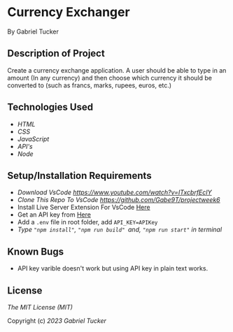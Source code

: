 # Currency Exchanger
By Gabriel Tucker

## Description of Project
Create a currency exchange application. A user should be able to type in an amount (In any currency) and then choose which currency it should be converted to (such as francs, marks, rupees, euros, etc.)

## Technologies Used

*   _HTML_
*   _CSS_
*   _JavaScript_
*   _API's_
*   _Node_

## Setup/Installation Requirements
* _Download VsCode https://www.youtube.com/watch?v=ITxcbrfEcIY_
* _Clone This Repo To VsCode https://github.com/Gabe9T/projectweek6_
* Install Live Server Extension For VsCode [Here](https://marketplace.visualstudio.com/items?itemName=ritwickdey.LiveServer 'https://marketplace.visualstudio.com/items?itemName=ritwickdey.LiveServer')
* Get an API key from [Here](https://exchangerate-api.com)
*  Add a `.env` file in root folder, add  `API_KEY=APIKey`
* _Type `"npm install"`, `"npm run build" `and, `"npm run start"` in terminal_


## Known Bugs

*   API key varible doesn't work but using API key in plain text works.

## License

_The MIT License (MIT)_

Copyright (c) _2023_ _Gabriel Tucker_

